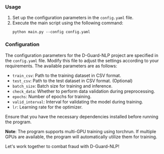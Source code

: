 ### Usage

1. Set up the configuration parameters in the `config.yaml` file.
2. Execute the main script using the following command:
   ```
   python main.py --config config.yaml
   ```

### Configuration

The configuration parameters for the D-Guard-NLP project are specified in the `config.yaml` file. Modify this file to adjust the settings according to your requirements. The available parameters are as follows:

- `train_csv`: Path to the training dataset in CSV format.
- `test_csv`: Path to the test dataset in CSV format. (Optional)
- `batch_size`: Batch size for training and inference.
- `check_data`: Whether to perform data validation during preprocessing.
- `epochs`: Number of epochs for training.
- `valid_interval`: Interval for validating the model during training.
- `lr`: Learning rate for the optimizer.

Ensure that you have the necessary dependencies installed before running the program.

**Note**: The program supports multi-GPU training using torchrun. If multiple GPUs are available, the program will automatically utilize them for training.

Let's work together to combat fraud with D-Guard-NLP!